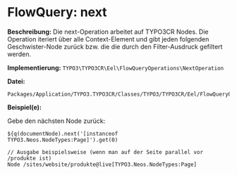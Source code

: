 # FlowQuery: next

**Beschreibung:** Die next-Operation arbeitet auf TYPO3CR Nodes. Die Operation iteriert über alle Context-Element und gibt jeden folgenden Geschwister-Node zurück bzw. die die durch den Filter-Ausdruck gefiltert werden.

**Implementierung:** `TYPO3\TYPO3CR\Eel\FlowQueryOperations\NextOperation`

**Datei:**
```
Packages/Application/TYPO3.TYPO3CR/Classes/TYPO3/TYPO3CR/Eel/FlowQueryOperations/NextOperation.php
```

**Beispiel(e):**

Gebe den nächsten Node zurück:

```
${q(documentNode).next('[instanceof TYPO3.Neos.NodeTypes:Page]').get(0)

// Ausgabe beispielsweise (wenn man auf der Seite parallel vor /produkte ist)
Node /sites/website/produkte@live[TYPO3.Neos.NodeTypes:Page]
```
